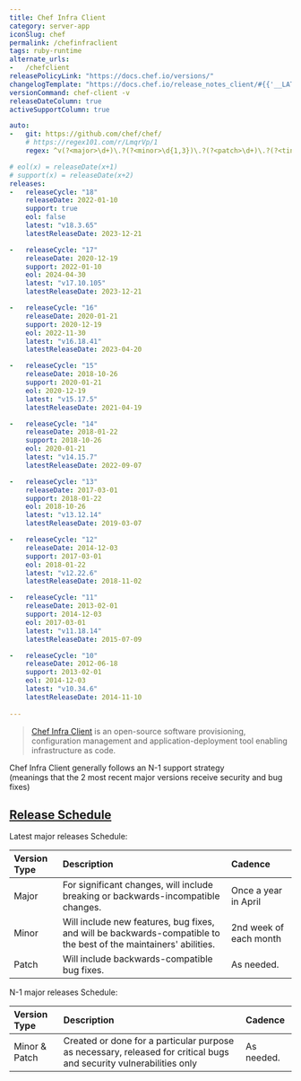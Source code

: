```yaml
---
title: Chef Infra Client
category: server-app
iconSlug: chef
permalink: /chefinfraclient
tags: ruby-runtime
alternate_urls:
-   /chefclient
releasePolicyLink: "https://docs.chef.io/versions/"
changelogTemplate: "https://docs.chef.io/release_notes_client/#{{'__LATEST__'|replace:'v',''}}/"
versionCommand: chef-client -v
releaseDateColumn: true
activeSupportColumn: true

auto:
-   git: https://github.com/chef/chef/
    # https://regex101.com/r/LmqrVp/1
    regex: ^v(?<major>\d+)\.?(?<minor>\d{1,3})\.?(?<patch>\d+)\.?(?<tiny>\d+)?$

# eol(x) = releaseDate(x+1)
# support(x) = releaseDate(x+2)
releases:
-   releaseCycle: "18"
    releaseDate: 2022-01-10
    support: true
    eol: false
    latest: "v18.3.65"
    latestReleaseDate: 2023-12-21

-   releaseCycle: "17"
    releaseDate: 2020-12-19
    support: 2022-01-10
    eol: 2024-04-30
    latest: "v17.10.105"
    latestReleaseDate: 2023-12-21

-   releaseCycle: "16"
    releaseDate: 2020-01-21
    support: 2020-12-19
    eol: 2022-11-30
    latest: "v16.18.41"
    latestReleaseDate: 2023-04-20

-   releaseCycle: "15"
    releaseDate: 2018-10-26
    support: 2020-01-21
    eol: 2020-12-19
    latest: "v15.17.5"
    latestReleaseDate: 2021-04-19

-   releaseCycle: "14"
    releaseDate: 2018-01-22
    support: 2018-10-26
    eol: 2020-01-21
    latest: "v14.15.7"
    latestReleaseDate: 2022-09-07

-   releaseCycle: "13"
    releaseDate: 2017-03-01
    support: 2018-01-22
    eol: 2018-10-26
    latest: "v13.12.14"
    latestReleaseDate: 2019-03-07

-   releaseCycle: "12"
    releaseDate: 2014-12-03
    support: 2017-03-01
    eol: 2018-01-22
    latest: "v12.22.6"
    latestReleaseDate: 2018-11-02

-   releaseCycle: "11"
    releaseDate: 2013-02-01
    support: 2014-12-03
    eol: 2017-03-01
    latest: "v11.18.14"
    latestReleaseDate: 2015-07-09

-   releaseCycle: "10"
    releaseDate: 2012-06-18
    support: 2013-02-01
    eol: 2014-12-03
    latest: "v10.34.6"
    latestReleaseDate: 2014-11-10
    
---
```


> [Chef Infra Client](https://docs.chef.io/chef_client_overview/) is an open-source software provisioning, configuration
> management and application-deployment tool enabling infrastructure as code.

Chef Infra Client generally follows an N-1 support strategy  
(meanings that the 2 most recent major versions receive security and bug fixes)  

## [Release Schedule](https://github.com/chef/chef/blob/main/docs/dev/policy/release_and_support_schedule.md)
Latest major releases Schedule:

| Version Type | Description                                                                                                                                                     | Cadence                                                                                                             |
|:-------------|:----------------------------------------------------------------------------------------------------------------------------------------------------------------|:--------------------------------------------------------------------------------------------------------------------|
| Major        | For significant changes, will include breaking or backwards-incompatible changes.| Once a year in April |
| Minor        | Will include new features, bug fixes, and will be backwards-compatible to the best of the maintainers' abilities. | 2nd week of each month |
| Patch        | Will include backwards-compatible bug fixes. | As needed. |

N-1 major releases Schedule:

| Version Type | Description                                                                                                                                                     | Cadence                                                                                                             |
|:-------------|:----------------------------------------------------------------------------------------------------------------------------------------------------------------|:--------------------------------------------------------------------------------------------------------------------|
| Minor & Patch      | Created or done for a particular purpose as necessary, released for critical bugs and security vulnerabilities only | As needed. |
